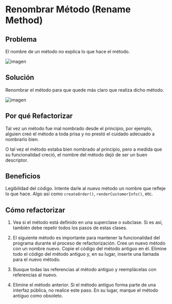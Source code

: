 # Renombrar Método (Rename Method)

## Problema

El nombre de un método no explica lo que hace el método.

![imagen](https://refactoring.guru/images/refactoring/diagrams/Rename%20Method%20-%20Before.png?id=7943798ae9db6b5b232860eed6262462)

## Solución

Renombrar el método para que quede más claro que realiza dicho método.

![imagen](https://refactoring.guru/images/refactoring/diagrams/Rename%20Method%20-%20After.png?id=62b4e6747951bbbacba3ede379fef200)

## Por qué Refactorizar
Tal vez un método fue mal nombrado desde el principio, por ejemplo, 
alguien creó el método a toda prisa y no prestó el cuidado adecuado a nombrarlo bien.

O tal vez el método estaba bien nombrado al principio, 
pero a medida que su funcionalidad creció, el nombre del método dejó de ser un buen descriptor.

## Beneficios

Legibilidad del código. Intente darle al nuevo método un nombre que refleje lo que hace. 
Algo así como `createOrder()`, `renderCustomerInfo()`, etc.

## Cómo refactorizar

1. Vea si el método está definido en una superclase o subclase. 
Si es así, también debe repetir todos los pasos de estas clases.

2. El siguiente método es importante para mantener la funcionalidad del programa durante el proceso de refactorización. 
Cree un nuevo método con un nombre nuevo. Copie el código del método antiguo en él. 
Elimine todo el código del método antiguo y, en su lugar, inserte una llamada para el nuevo método.

3. Busque todas las referencias al método antiguo y reemplácelas con referencias al nuevo.

4. Elimine el método anterior. Si el método antiguo forma parte de una interfaz pública, no realice este paso. 
En su lugar, marque el método antiguo como obsoleto.